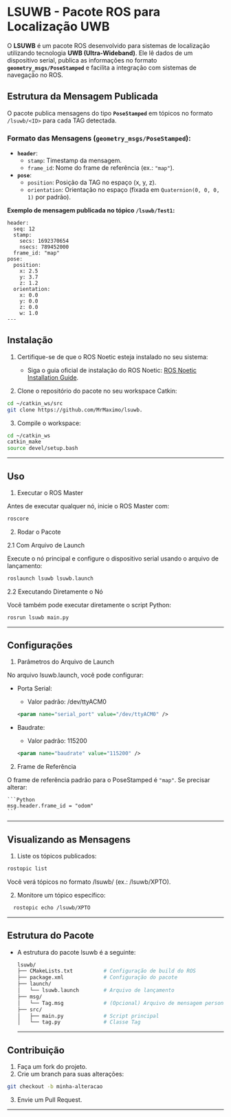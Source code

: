 # **LSUWB - Pacote ROS para Localização UWB**

O **LSUWB** é um pacote ROS desenvolvido para sistemas de localização utilizando tecnologia **UWB (Ultra-Wideband)**. Ele lê dados de um dispositivo serial, publica as informações no formato **`geometry_msgs/PoseStamped`** e facilita a integração com sistemas de navegação no ROS.

## **Estrutura da Mensagem Publicada**

O pacote publica mensagens do tipo **`PoseStamped`** em tópicos no formato `/lsuwb/<ID>` para cada TAG detectada.

### **Formato das Mensagens (`geometry_msgs/PoseStamped`):**
- **`header`**:
  - `stamp`: Timestamp da mensagem.
  - `frame_id`: Nome do frame de referência (ex.: `"map"`).
- **`pose`**:
  - `position`: Posição da TAG no espaço (x, y, z).
  - `orientation`: Orientação no espaço (fixada em `Quaternion(0, 0, 0, 1)` por padrão).

**Exemplo de mensagem publicada no tópico `/lsuwb/Test1`:**
```plaintext
header: 
  seq: 12
  stamp: 
    secs: 1692370654
    nsecs: 789452000
  frame_id: "map"
pose: 
  position: 
    x: 2.5
    y: 3.7
    z: 1.2
  orientation: 
    x: 0.0
    y: 0.0
    z: 0.0
    w: 1.0
---
```

## **Instalação**

1. Certifique-se de que o ROS Noetic esteja instalado no seu sistema:  
    - Siga o guia oficial de instalação do ROS Noetic: [ROS Noetic Installation Guide](http://wiki.ros.org/noetic/Installation/Ubuntu).

2. Clone o repositório do pacote no seu workspace Catkin:
  
  ```bash
  cd ~/catkin_ws/src
  git clone https://github.com/MrMaximo/lsuwb.
  ```
3. Compile o workspace:
  
  ```bash
  cd ~/catkin_ws
  catkin_make
  source devel/setup.bash
  ```
---

## **Uso**

1. Executar o ROS Master

  Antes de executar qualquer nó, inicie o ROS Master com:
  
  ```bash
  roscore
  ```

2. Rodar o Pacote
  
  2.1 Com Arquivo de Launch

  Execute o nó principal e configure o dispositivo serial usando o arquivo de lançamento:
  
  ```bash
  roslaunch lsuwb lsuwb.launch
  ```

  2.2 Executando Diretamente o Nó

  Você também pode executar diretamente o script Python:
  
  ```bash
  rosrun lsuwb main.py
  ```
---

## **Configurações**

1. Parâmetros do Arquivo de Launch

No arquivo lsuwb.launch, você pode configurar:
- Porta Serial:
  - Valor padrão: /dev/ttyACM0
        
  ```xml
  <param name="serial_port" value="/dev/ttyACM0" />
  ```
- Baudrate:
  - Valor padrão: 115200
      
  ```xml
  <param name="baudrate" value="115200" />
  ```
2. Frame de Referência

  O frame de referência padrão para o PoseStamped é `"map"`. Se precisar alterar:
  
    ```Python
    msg.header.frame_id = "odom"
    ```
---

## **Visualizando as Mensagens**

1. Liste os tópicos publicados:
   
  ```bash
  rostopic list
  ```

  Você verá tópicos no formato /lsuwb/<ID> (ex.: /lsuwb/XPTO).

2. Monitore um tópico específico:
   
  ```bash
    rostopic echo /lsuwb/XPTO
  ```
---

## **Estrutura do Pacote**

- A estrutura do pacote lsuwb é a seguinte:
  
  ```bash
  lsuwb/
  ├── CMakeLists.txt          # Configuração de build do ROS
  ├── package.xml             # Configuração do pacote
  ├── launch/
  │   └── lsuwb.launch        # Arquivo de lançamento
  ├── msg/
  │   └── Tag.msg             # (Opcional) Arquivo de mensagem personalizada
  ├── src/
  │   ├── main.py             # Script principal
  │   └── tag.py              # Classe Tag
  ```

  ---

##  **Contribuição**

1. Faça um fork do projeto.
2. Crie um branch para suas alterações:
   
  ```bash
  git checkout -b minha-alteracao
  ```

3. Envie um Pull Request.

---
